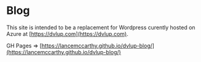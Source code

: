 # Blog

This site is intended to be a replacement for Wordpress curently hosted on Azure at [https://dvlup.com](https://dvlup.com).

GH Pages => [https://lancemccarthy.github.io/dvlup-blog/](https://lancemccarthy.github.io/dvlup-blog/)
